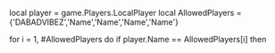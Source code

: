 
local player = game.Players.LocalPlayer 
local AllowedPlayers = {'DABADVIBEZ','Name','Name','Name','Name'}

for i = 1, #AllowedPlayers do
	if player.Name == AllowedPlayers[i] then
